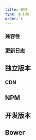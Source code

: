 ```yaml
---
title: 安装
type: guide
order: 1
---
```


### 兼容性


### 更新日志

## 独立版本

### CDN

## NPM

## 开发版本

## Bower

